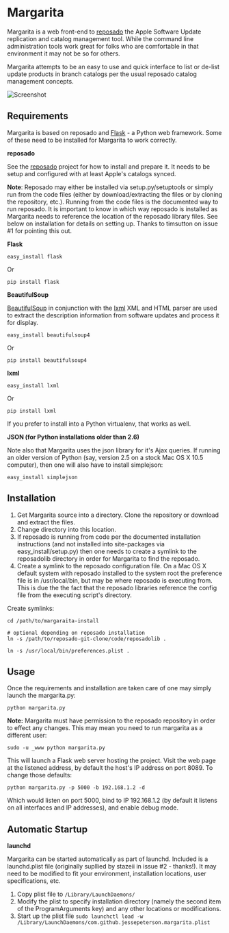 Margarita
=========

Margarita is a web front-end to [reposado](http://github.com/wdas/reposado) the Apple Software Update replication and catalog management tool. While the command line administration tools work great for folks who are comfortable in that environment it may not be so for others.

Margarita attempts to be an easy to use and quick interface to list or de-list update products in branch catalogs per the usual reposado catalog management concepts.

![Screenshot](http://i.imgur.com/fmLcg.png)

Requirements
------------

Margarita is based on reposado and [Flask](http://flask.pocoo.org/) - a Python web framework. Some of these need to be installed for Margarita to work correctly.

**reposado**

See the [reposado](http://github.com/wdas/reposado) project for how to install and prepare it. It needs to be setup and configured with at least Apple's catalogs synced.

__Note__: Reposado may either be installed via setup.py/setuptools or simply run from the code files (either by download/extracting the files or by cloning the repository, etc.). Running from the code files is the documented way to run reposado. It is important to know in which way reposado is installed as Margarita needs to reference the location of the reposado library files. See below on installation for details on setting up. Thanks to timsutton on issue #1 for pointing this out.

**Flask**

    easy_install flask

Or

    pip install flask

**BeautifulSoup**

[BeautifulSoup](http://www.crummy.com/software/BeautifulSoup/) in conjunction with the [lxml](http://lxml.de) XML and HTML parser are used to extract the description information from software updates and process it for display.

    easy_install beautifulsoup4

Or

    pip install beautifulsoup4
    
**lxml**

    easy_install lxml
    
Or

	pip install lxml

If you prefer to install into a Python virtualenv, that works as well.

**JSON (for Python installations older than 2.6)**

Note also that Margarita uses the json library for it's Ajax queries. If running an older version of Python (say, version 2.5 on a stock Mac OS X 10.5 computer), then one will also have to install simplejson:

    easy_install simplejson

Installation
------------

1. Get Margarita source into a directory. Clone the repository or download and extract the files.
2. Change directory into this location.
3. If reposado is running from code per the documented installation instructions (and not installed into site-packages via easy_install/setup.py) then one needs to create a symlink to the reposadolib directory in order for Margarita to find the reposado.
4. Create a symlink to the reposado configuration file. On a Mac OS X default system with reposado installed to the system root the preference file is in /usr/local/bin, but may be where reposado is executing from. This is due the the fact that the reposado libraries reference the config file from the executing script's directory.

Create symlinks:

    cd /path/to/margaraita-install

    # optional depending on reposado installation
    ln -s /path/to/reposado-git-clone/code/reposadolib .

    ln -s /usr/local/bin/preferences.plist .


Usage
-----

Once the requirements and installation are taken care of one may simply launch the margarita.py:

    python margarita.py

**Note:** Margarita must have permission to the reposado repository in order to effect any changes. This may mean you need to run margarita as a different user:

    sudo -u _www python margarita.py

This will launch a Flask web server hosting the project. Visit the web page at the listened address, by default the host's IP address on port 8089. To change those defaults:

    python margarita.py -p 5000 -b 192.168.1.2 -d

Which would listen on port 5000, bind to IP 192.168.1.2 (by default it listens on all interfaces and IP addresses), and enable debug mode.

Automatic Startup
-----------------

**launchd**

Margarita can be started automatically as part of launchd. Included is a launchd.plist file (originally supllied by stazeii in issue #2 - thanks!). It may need to be modified to fit your environment, installation locations, user specifications, etc.

1. Copy plist file to ```/Library/LaunchDaemons/```
2. Modify the plist to specify installation directory (namely the second item of the ProgramArguments key) and any other locations or modifications.
3. Start up the plist file ```sudo launchctl load -w /Library/LaunchDaemons/com.github.jessepeterson.margarita.plist```
